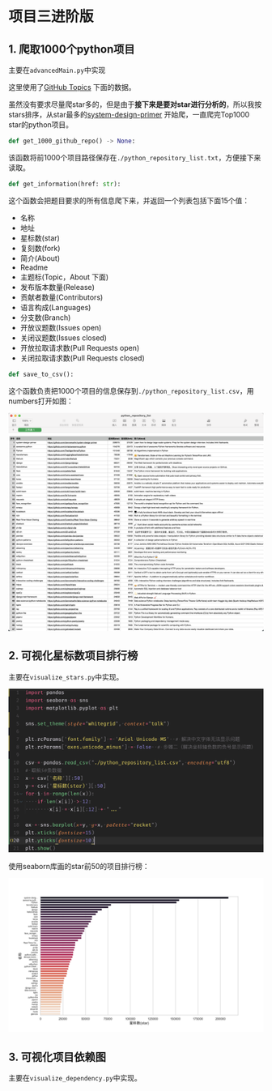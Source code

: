 # 项目三进阶版

## 1. 爬取1000个python项目

主要在`advancedMain.py`中实现

这里使用了[GitHub Topics](https://github.com/topics/python) 下面的数据。

虽然没有要求尽量爬star多的，但是由于**接下来是要对star进行分析的**，所以我按stars排序，从star最多的[system-design-primer](https://github.com/donnemartin/system-design-primer) 开始爬，一直爬完Top1000 star的python项目。

```python
def get_1000_github_repo() -> None:
```

该函数将前1000个项目路径保存在`./python_repository_list.txt`，方便接下来读取。

```python
def get_information(href: str):
```

这个函数会把题目要求的所有信息爬下来，并返回一个列表包括下面15个值：

- 名称
- 地址
- 星标数(star)
- 复刻数(fork)
- 简介(About)
- Readme
- 主题标(Topic，About 下面)
- 发布版本数量(Release)
- 贡献者数量(Contributors)
- 语言构成(Languages)
- 分支数(Branch)
- 开放议题数(Issues open)
- 关闭议题数(Issues closed)
- 开放拉取请求数(Pull Requests open)
- 关闭拉取请求数(Pull Requests closed)


```python
def save_to_csv():
```

这个函数负责把1000个项目的信息保存到`./python_repository_list.csv`，用numbers打开如图：

![](https://github.com/dongguaguaguagua/FlyClubTest/blob/main/project3Advanced/images/csv_image.png)

## 2. 可视化星标数项目排行榜

主要在`visualize_stars.py`中实现。

![代码截图](https://github.com/dongguaguaguagua/FlyClubTest/blob/main/project3Advanced/images/code.png)

使用seaborn库画的star前50的项目排行榜：

![](https://github.com/dongguaguaguagua/FlyClubTest/blob/main/project3Advanced/images/Figure_1.png)

## 3. 可视化项目依赖图

主要在`visualize_dependency.py`中实现。

